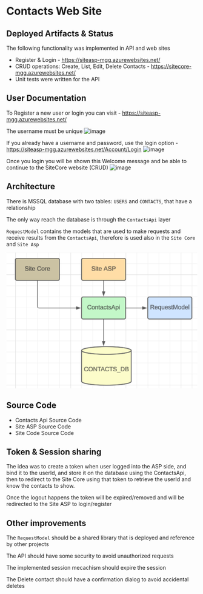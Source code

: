 # Contacts Web Site

## Deployed Artifacts & Status
The following functionality was implemented in API and web sites
- Register & Login - https://siteasp-mgg.azurewebsites.net/ 
- CRUD operations: Create, List, Edit, Delete Contacts - https://sitecore-mgg.azurewebsites.net/ 
- Unit tests were written for the API

## User Documentation

To Register a new user or login you can visit - https://siteasp-mgg.azurewebsites.net/

The username must be unique
![image](https://github.com/mauriciogracia/Diceus-SiteCore/assets/2321661/8f2e08d4-eac6-41f5-b737-c9959099d5c7)

If you already have a username and password, use the login option - https://siteasp-mgg.azurewebsites.net/Account/Login
![image](https://github.com/mauriciogracia/Diceus-SiteCore/assets/2321661/ba737844-c207-489b-930f-45c59d42feb4)

Once you login you will be shown this Welcome message and be able to continue to the SiteCore website (CRUD)
![image](https://github.com/mauriciogracia/Diceus-SiteCore/assets/2321661/4c2e21d5-d2f1-4805-8273-ca550253bf87)


## Architecture

There is MSSQL database with two tables: `USERS` and `CONTACTS`, that have a relationship

The only way reach the database is through the `ContactsApi` layer

`RequestModel` contains the models that are used to make requests and receive results from the `ContactsApi`, 
therefore is used also in the `Site Core` and `Site Asp`

![Architecture Diagram](Architecture.png)

## Source Code

- Contacts Api Source Code 
- Site ASP Source Code
- Site Code Source Code

## Token & Session sharing

The idea was to create a token when user logged into the ASP side, and bind it to the userId, and store it on the database using the ContactsApi, then to redirect to the Site Core using that token to retrieve the userId and know the contacts to show.

Once the logout happens the token will be expired/removed and will be redirected to the Site ASP to login/register

## Other improvements

The `RequestModel` should be a shared library that is deployed and reference by other projects

The API should have some security to avoid unauthorized requests

The implemented session mecachism should expire the session

The Delete contact should have a confirmation dialog to avoid accidental deletes
